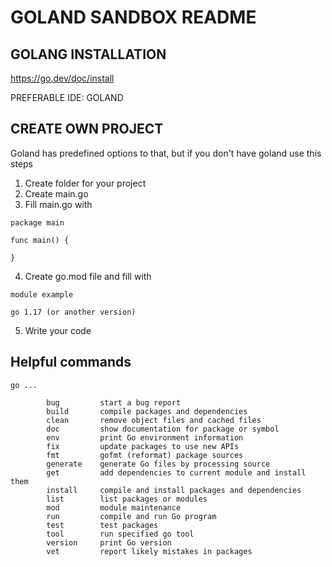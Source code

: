 # GOLAND SANDBOX README

## GOLANG INSTALLATION
https://go.dev/doc/install

PREFERABLE IDE: GOLAND

## CREATE OWN PROJECT

Goland has predefined options to that, but if you don't have goland use this steps

1. Create folder for your project
2. Create main.go
3. Fill main.go with 
```
package main

func main() {

}
```
4. Create go.mod file and fill with
```
module example

go 1.17 (or another version)
```

5. Write your code

## Helpful commands

``go ...``

```
        bug         start a bug report
        build       compile packages and dependencies
        clean       remove object files and cached files
        doc         show documentation for package or symbol
        env         print Go environment information
        fix         update packages to use new APIs
        fmt         gofmt (reformat) package sources
        generate    generate Go files by processing source
        get         add dependencies to current module and install them
        install     compile and install packages and dependencies
        list        list packages or modules
        mod         module maintenance
        run         compile and run Go program
        test        test packages
        tool        run specified go tool
        version     print Go version
        vet         report likely mistakes in packages

```